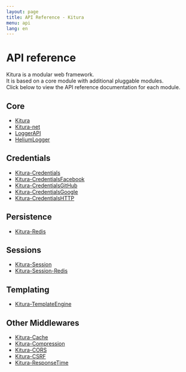 ```yaml
---
layout: page
title: API Reference - Kitura
menu: api
lang: en
---
```


<div class="titleBlock">
  <h1>API reference</h1>
  <p>Kitura is a modular web framework.<br>It is based on a core module with additional pluggable modules.<br>Click below to view the API reference documentation for each module.</p>
</div>

## Core

* [Kitura](http://ibm-swift.github.io/Kitura/)
* [Kitura-net](http://ibm-swift.github.io/Kitura-net/)
* [LoggerAPI](http://ibm-swift.github.io/LoggerAPI/)
* [HeliumLogger](http://ibm-swift.github.io/HeliumLogger/)

## Credentials

* [Kitura-Credentials](http://ibm-swift.github.io/Kitura-Credentials)
* [Kitura-CredentialsFacebook](http://ibm-swift.github.io/Kitura-CredentialsFacebook)
* [Kitura-CredentialsGitHub](http://ibm-swift.github.io/Kitura-CredentialsGitHub)
* [Kitura-CredentialsGoogle](http://ibm-swift.github.io/Kitura-CredentialsGoogle)
* [Kitura-CredentialsHTTP](http://ibm-swift.github.io/Kitura-CredentialsHTTP)

## Persistence

* [Kitura-Redis](http://ibm-swift.github.io/Kitura-redis/)

## Sessions

* [Kitura-Session](http://ibm-swift.github.io/Kitura-Session)
* [Kitura-Session-Redis](http://ibm-swift.github.io/Kitura-Session-Redis)

## Templating

* [Kitura-TemplateEngine](http://ibm-swift.github.io/Kitura-TemplateEngine)

## Other Middlewares

* [Kitura-Cache](http://ibm-swift.github.io/Kitura-Cache)
* [Kitura-Compression](http://ibm-swift.github.io/Kitura-Compression)
* [Kitura-CORS](http://ibm-swift.github.io/Kitura-CORS)
* [Kitura-CSRF](http://ibm-swift.github.io/Kitura-CSRF)
* [Kitura-ResponseTime](http://ibm-swift.github.io/Kitura-ResponseTime)

[info]: ../../assets/info-blue.png
[tip]: ../../assets/lightbulb-yellow.png
[warning]: ../../assets/warning-red.png
